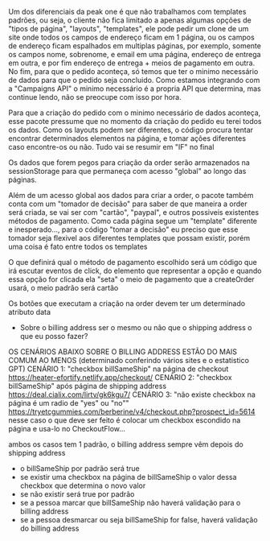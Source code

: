 Um dos diferenciais da peak one é que não trabalhamos com templates padrões, ou seja, o cliente não fica limitado a apenas algumas opções de "tipos de página", "layouts", "templates", ele pode pedir um clone de um site onde todos os campos de endereço ficam em 1 página, ou os campos de endereço ficam espalhados em multiplas páginas, por exemplo, somente os campos nome, sobrenome, e email em uma página, endereço de entrega em outra, e por fim endereço de entrega + meios de pagamento em outra. No fim, para que o pedido aconteça, só temos que ter o minimo necessário de dados para que o pedido seja concluido. Como estamos integrando com a "Campaigns API" o minimo necessário é a propria API que determina, mas continue lendo, não se preocupe com isso por hora.

Para que a criação do pedido com o minimo necessário de dados aconteça, esse pacote pressume que no momento da criação do pedido eu terei todos os dados. Como os layouts podem ser diferentes, o código procura tentar encontrar determinados elementos na página, e tomar ações diferentes caso encontre-os ou não. Tudo vai se resumir em "IF" no final

Os dados que forem pegos para criação da order serão armazenados na sessionStorage para que permaneça com acesso "global" ao longo das páginas.

Além de um acesso global aos dados para criar a order, o pacote também conta com um "tomador de decisão" para saber de que maneira a order será criada, se vai ser com "cartão", "paypal", e outros possiveis existentes métodos de pagamento. Como cada página segue um "template" diferente e inesperado..., para o código "tomar a decisão" eu preciso que esse tomador seja flexivel aos diferentes templates que possam existir, porém uma coisa é fato entre todos os templates

O que definirá qual o método de pagamento escolhido será um código que irá escutar eventos de click, do elemento que representar a opção e quando essa opção for clicada ela "seta" o meio de pagamento que a createOrder usará, o meio padrão será cartão

Os botões que executam a criação na order devem ter um determinado atributo data


- Sobre o billing address ser o mesmo ou não que o shipping address o que eu posso fazer?

OS CENÁRIOS ABAIXO SOBRE O BILLING ADDRESS ESTÃO DO MAIS COMUM AO MENOS (determinado conferindo vários sites e o estatistico GPT)
CENÁRIO 1: "checkbox billSameShip" na página de checkout https://heater-efortify.netlify.app/checkout/
CENÁRIO 2: "checkbox billSameShip" após página de shipping address https://deal.cialix.com/lirtv/gk6kgu7/
CENÁRIO 3: "não existe checkbox na página é um radio de "yes" ou "no"" https://tryetcgummies.com/berberine/v4/checkout.php?prospect_id=5614 nesse caso o que deve ser feito é colocar um checkbox escondido na página e usa-lo no CheckoutFlow...

ambos os casos tem 1 padrão, o billing address sempre vêm depois do shipping address

- o billSameShip por padrão será true
- se existir uma checkbox na página de billSameShip o valor dessa checkbox que determina o novo valor
- se não existir será true por padrão
- se a pessoa marcar que billSameShip não haverá validação para o billing address
- se a pessoa desmarcar ou seja billSameShip for false, haverá validação do billing address
